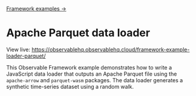 [Framework examples →](../)

# Apache Parquet data loader

View live: <https://observablehq.observablehq.cloud/framework-example-loader-parquet/>

This Observable Framework example demonstrates how to write a JavaScript data loader that outputs an Apache Parquet file using the `apache-arrow` and `parquet-wasm` packages. The data loader generates a synthetic time-series dataset using a random walk.
